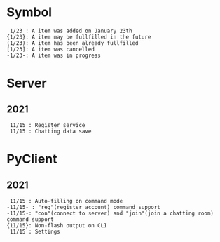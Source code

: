 # Symbol
     1/23 : A item was added on January 23th
    {1/23}: A item may be fullfilled in the future
    (1/23): A item has been already fullfilled
    [1/23]: A item was cancelled
    -1/23-: A item was in progress 

# Server
## 2021
     11/15 : Register service
     11/15 : Chatting data save

# PyClient
## 2021
     11/15 : Auto-filling on command mode
    -11/15- : "reg"(register account) command support
    -11/15-: "con"(connect to server) and "join"(join a chatting room) command support
    {11/15}: Non-flash output on CLI
     11/15 : Settings